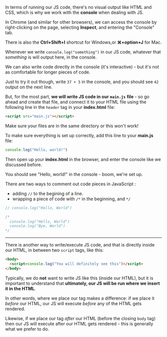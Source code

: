 In terms of running our JS code, there's no visual output like HTML and CSS, which is why we work with the **console** when dealing with JS.

  

In Chrome (and similar for other browsers), we can access the console by right-clicking on the page, selecting **Inspect**, and entering the "Console" tab.

  
There is also the **Ctrl+Shift+I** shortcut for Windows,or **⌘+option+J** for Mac.
  

Whenever we write `console.log("something")` in our JS code, whatever that _something_ is will output here, in the console.
  

We can also write code directly in the console (it's interactive) - but it's not as comfortable for longer pieces of code.
 

Just to try it out though, write `37 + 5` in the console, and you should see `42` output on the next line.

  
But, for the most part, **we will write JS code in our** **`main.js`** **file** - so go ahead and create that file, and connect it to your HTML file using the following line in the `header` tag in your **index.html** file:
  

```html
<script src="main.js"></script>
```
  
Make sure your files are in the same directory or this won't work!

  
To make sure everything is set up correctly, add this line to your **main.js** file:
  

```js
console.log("Hello, world!")
```
  
Then open up your **index.html** in the browser, and enter the console like we discussed before.

You should see "Hello, world!" in the console - boom, we're set up.

There are two ways to comment out code pieces in JavaScript :
- adding `//` to the begining of a line.
- wrapping a piece of code with `/*` in the beginning, and `*/`

```js
// console.log("Hello, World")

/*
  console.log("Hello, World")
  console.log("Bye, World")
*/
```

----------

There is another way to write/execute JS code, and that is directly inside our HTML, in between two `script` tags, like this:

  
```html
<body>
  ﻿<script>console.log("You will definitely see this")</script>
</body>
```
  

Typically, we do **not** want to write JS like this (inside our HTML), but it is important to understand that **ultimately, our JS will be run where we insert it in the HTML**.

  

In other words, where we place our tag makes a difference: if we place it _before_ our HTML, our JS will execute _before_ any of the HTML gets rendered.

  

Likewise, if we place our tag _after_ our HTML (before the closing `body` tag) then our JS will execute after our HTML gets rendered - this is generally what we prefer to do.
